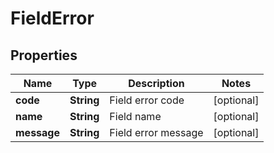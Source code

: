 
# FieldError

## Properties
Name | Type | Description | Notes
------------ | ------------- | ------------- | -------------
**code** | **String** | Field error code |  [optional]
**name** | **String** | Field name |  [optional]
**message** | **String** | Field error message |  [optional]



